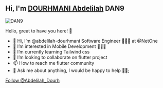 ## Hi, I'm [DOURHMANI Abdelilah](https://dan9.vercel.app) DAN9

<p align="left"> <img src="https://komarev.com/ghpvc/?username=abdelilahdourhmani&color=blue&style=flat-square" alt="DAN9" /> </p>
Hello, great to have you here! 🤩

- 👋 Hi, I’m @abdelilah-dourhmani Software Engineer 👨🏻‍💻 at @NetOne
- 👀 I’m interested in Mobile Development 🧑🏻‍💻
- 🌱 I’m currently learning Tailwind css
- 💞️ I’m looking to collaborate on flutter project 
- 📫 How to reach me flutter community
- 💬 Ask me about anything, I would be happy to help 🙈😎;

<a href="https://twitter.com/Abdelilah_Dourh?ref_src=twsrc%5Etfw" class="twitter-follow-button" data-show-count="false">Follow @Abdelilah_Dourh</a>
